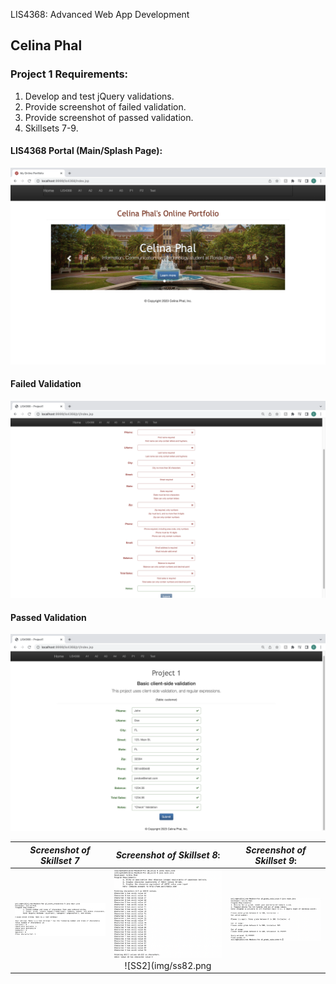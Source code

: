 LIS4368: Advanced Web App Development

## Celina Phal

### Project 1 Requirements:

1. Develop and test jQuery validations. 
2. Provide screenshot of failed validation.
3. Provide screenshot of passed validation.
4. Skillsets 7-9.


#### LIS4368 Portal (Main/Splash Page):

![Java Installation Screenshot](img/img1.png)

#### Failed Validation

![JDK Installation Screenshot](img/img2.png)

#### Passed Validation

![Android Studio Installation Screenshot](img/img3.png)



| *Screenshot of Skillset 7*      | *Screenshot of Skillset 8*: | *Screenshot of Skillset 9*:     |
| :----:       |    :----:   |          :----: |
| ![Skillset1](img/ss7.png)   | ![Skillset2](img/ss81.png) ![SS2](img/ss82.png| ![Skillset3](img/ss9.png) |
